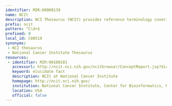 ```yaml
---
identifier: MIR:00000139
name: NCIt
description: NCI Thesaurus (NCIt) provides reference terminology covering vocabulary for clinical care, translational and basic research, and public information and administrative activities, providing a stable and unique identification code.
prefix: ncit
pattern: ^C\d+$
prefixed: 0
local_id: C80519
synonyms:
 - NCI thesaurus
 - National Cancer Institute Thesaurus
resources:
 - identifier: MIR:00100181
   accessurl: http://ncit.nci.nih.gov/ncitbrowser/ConceptReport.jsp?dictionary=NCI%20Thesaurus&code=${lid}
   keyword: elucidate fact
   description: NCIt at National Cancer Institute
   homepage: http://ncit.nci.nih.gov/
   institution: National Cancer Institute, Center for Bioinformatics, Maryland
   location: USA
   official: false
---
```

